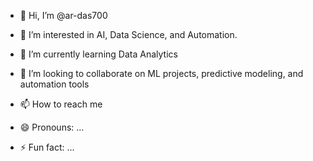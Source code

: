 - 👋 Hi, I’m @ar-das700
- 👀 I’m interested in  AI, Data Science, and Automation.

- 🌱 I’m currently learning Data Analytics
- 💞️ I’m looking to collaborate on ML projects, predictive modeling, and automation tools
- 📫 How to reach me 
- 😄 Pronouns: ...
- ⚡ Fun fact: ...

<!---
ar-das700/ar-das700 is a ✨ special ✨ repository because its `README.md` (this file) appears on your GitHub profile.
You can click the Preview link to take a look at your changes.
--->

